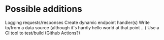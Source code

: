 # Possible additions

Logging requests/responses
Create dynamic endpoint handler(s)
Write to/from a data source (although it's hardly hello world at that point .. )
Use a CI tool to test/build (Github Actions?)
